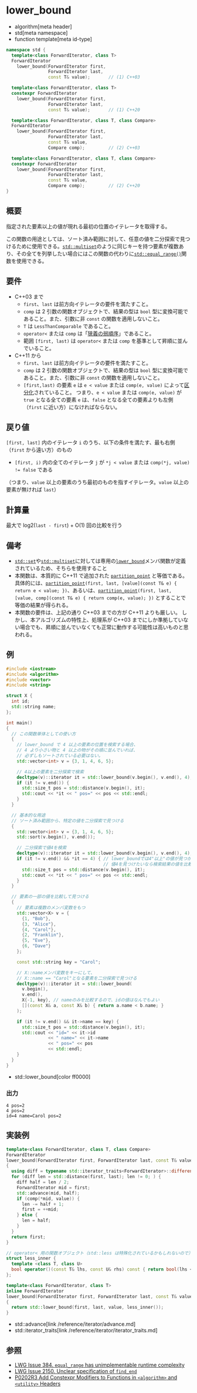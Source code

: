 # lower_bound
* algorithm[meta header]
* std[meta namespace]
* function template[meta id-type]

```cpp
namespace std {
  template<class ForwardIterator, class T>
  ForwardIterator
    lower_bound(ForwardIterator first,
                ForwardIterator last,
                const T& value);       // (1) C++03

  template<class ForwardIterator, class T>
  constexpr ForwardIterator
    lower_bound(ForwardIterator first,
                ForwardIterator last,
                const T& value);       // (1) C++20

  template<class ForwardIterator, class T, class Compare>
  ForwardIterator
    lower_bound(ForwardIterator first,
                ForwardIterator last,
                const T& value,
                Compare comp);         // (2) C++03

  template<class ForwardIterator, class T, class Compare>
  constexpr ForwardIterator
    lower_bound(ForwardIterator first,
                ForwardIterator last,
                const T& value,
                Compare comp);         // (2) C++20
}
```

## 概要
指定された要素以上の値が現れる最初の位置のイテレータを取得する。

この関数の用途としては、ソート済み範囲に対して、任意の値を二分探索で見つけるために使用できる。[`std::multiset`](/reference/set/multiset.md)のように同じキーを持つ要素が複数あり、その全てを列挙したい場合にはこの関数の代わりに[`std::equal_range()`](equal_range.md)関数を使用できる。


## 要件
- C++03 まで
	- `first`、`last` は前方向イテレータの要件を満たすこと。
	- `comp` は 2 引数の関数オブジェクトで、結果の型は `bool` 型に変換可能であること。また、引数に非 `const` の関数を適用しないこと。
	- `T` は `LessThanComparable` であること。
	- `operator<` または `comp` は「[狭義の弱順序](../algorithm.md#strict-weak-ordering)」であること。
	- 範囲 `[first, last)` は `operator<` または `comp` を基準として昇順に並んでいること。
- C++11 から  
	- `first`、`last` は前方向イテレータの要件を満たすこと。
	- `comp` は 2 引数の関数オブジェクトで、結果の型は `bool` 型に変換可能であること。また、引数に非 `const` の関数を適用しないこと。
	- `[first,last)` の要素 `e` は `e < value` または `comp(e, value)` によって[区分化](/reference/algorithm.md#sequence-is-partitioned)されていること。
		つまり、`e < value` または `comp(e, value)` が `true` となる全ての要素 `e` は、`false` となる全ての要素よりも左側（`first` に近い方）になければならない。


## 戻り値
`[first, last]` 内のイテレータ `i` のうち、以下の条件を満たす、最も右側（`first` から遠い方）のもの

- `[first, i)` 内の全てのイテレータ `j` が `*j < value` または `comp(*j, value) != false` である

（つまり、`value` 以上の要素のうち最初のものを指すイテレータ。`value` 以上の要素が無ければ `last`）


## 計算量
最大で log2(`last - first`) + O(1) 回の比較を行う


## 備考
- [`std::set`](/reference/set/set.md)や[`std::multiset`](/reference/set/multiset.md)に対しては専用の[`lower_bound`](/reference/set/set/lower_bound.md)メンバ関数が定義されているため、そちらを使用すること
- 本関数は、本質的に C++11 で追加された [`partition_point`](partition_point.md) と等価である。  
	具体的には、[`partition_point`](partition_point.md)`(first, last, [value](const T& e) { return e < value; })`、あるいは、[`partition_point`](partition_point.md)`(first, last, [value, comp](const T& e) { return comp(e, value); })` とすることで等価の結果が得られる。
- 本関数の要件は、上記の通り C++03 までの方が C++11 よりも厳しい。
	しかし、本アルゴリズムの特性上、処理系が C++03 までにしか準拠していない場合でも、昇順に並んでいなくても正常に動作する可能性は高いものと思われる。


## 例
```cpp example
#include <iostream>
#include <algorithm>
#include <vector>
#include <string>

struct X {
  int id;
  std::string name;
};

int main()
{
  // この関数単体としての使い方
  {
    // lower_bound で 4 以上の要素の位置を検索する場合、
    // 4 より小さい物と 4 以上の物がその順に並んでいれば、
    // 必ずしもソートされている必要はない。
    std::vector<int> v = {3, 1, 4, 6, 5};

    // 4以上の要素を二分探索で検索
    decltype(v)::iterator it = std::lower_bound(v.begin(), v.end(), 4);
    if (it != v.end()) {
      std::size_t pos = std::distance(v.begin(), it);
      std::cout << *it << " pos=" << pos << std::endl;
    }
  }

  // 基本的な用途
  // ソート済み範囲から、特定の値を二分探索で見つける
  {
    std::vector<int> v = {3, 1, 4, 6, 5};
    std::sort(v.begin(), v.end());

    // 二分探索で値4を検索
    decltype(v)::iterator it = std::lower_bound(v.begin(), v.end(), 4);
    if (it != v.end() && *it == 4) { // lower_boundでは4"以上"の値が見つかるので、
                                     // 値4を見つけたいなら検索結果の値を比較する必要がある
      std::size_t pos = std::distance(v.begin(), it);
      std::cout << *it << " pos=" << pos << std::endl;
    }
  }

  // 要素の一部の値を比較して見つける
  {
    // 要素は複数のメンバ変数をもつ
    std::vector<X> v = {
      {1, "Bob"},
      {3, "Alice"},
      {4, "Carol"},
      {2, "Franklin"},
      {5, "Eve"},
      {6, "Dave"}
    };

    const std::string key = "Carol";

    // X::nameメンバ変数をキーにして、
    // X::name == "Carol"となる要素を二分探索で見つける
    decltype(v)::iterator it = std::lower_bound(
      v.begin(),
      v.end(),
      X{-1, key}, // nameのみを比較するので、idの値はなんでもよい
      [](const X& a, const X& b) { return a.name < b.name; }
    );

    if (it != v.end() && it->name == key) {
      std::size_t pos = std::distance(v.begin(), it);
      std::cout << "id=" << it->id
                << " name=" << it->name
                << " pos=" << pos
                << std::endl;
    }
  }
}
```
* std::lower_bound[color ff0000]

### 出力
```
4 pos=2
4 pos=2
id=4 name=Carol pos=2
```


## 実装例
```cpp
template<class ForwardIterator, class T, class Compare>
ForwardIterator
lower_bound(ForwardIterator first, ForwardIterator last, const T& value, Compare comp)
{
  using diff = typename std::iterator_traits<ForwardIterator>::difference_type;
  for (diff len = std::distance(first, last); len != 0; ) {
    diff half = len / 2;
    ForwardIterator mid = first;
    std::advance(mid, half);
    if (comp(*mid, value)) {
      len -= half + 1;
      first = ++mid;
    } else {
      len = half;
    }
  }
  return first;
}

// operator< 用の関数オブジェクト（std::less は特殊化されているかもしれないので）
struct less_inner {
  template <class T, class U>
  bool operator()(const T& lhs, const U& rhs) const { return bool(lhs < rhs); }
};

template<class ForwardIterator, class T>
inline ForwardIterator
lower_bound(ForwardIterator first, ForwardIterator last, const T& value)
{
  return std::lower_bound(first, last, value, less_inner());
}
```
* std::advance[link /reference/iterator/advance.md]
* std::iterator_traits[link /reference/iterator/iterator_traits.md]

## 参照
- [LWG Issue 384. `equal_range` has unimplementable runtime complexity](http://www.open-std.org/jtc1/sc22/wg21/docs/lwg-defects.html#384)
- [LWG Issue 2150. Unclear specification of `find_end`](http://www.open-std.org/jtc1/sc22/wg21/docs/lwg-defects.html#2150)
- [P0202R3 Add Constexpr Modifiers to Functions in `<algorithm>` and `<utility>` Headers](http://www.open-std.org/jtc1/sc22/wg21/docs/papers/2017/p0202r3.html)
